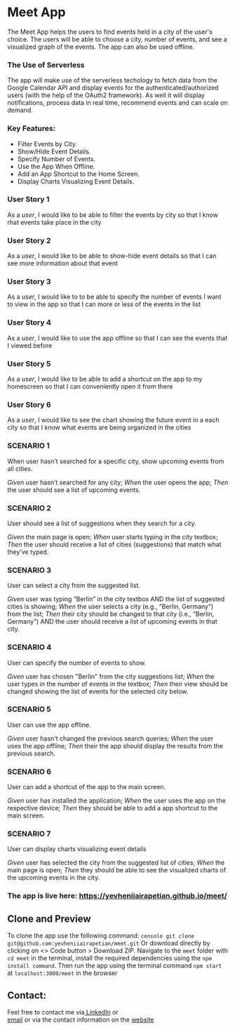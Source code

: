# Meet App
The Meet App helps the users to find events held in a city of the user's choice. The users will be able to choose a city, number of events, and see a visualized graph of the events. The app can also be used offline.
### The Use of Serverless
The app will make use of the serverless techology to fetch data from the Google Calendar API and display events for the authenticated/authorized users (with the help of the OAuth2 framework). As well it will display notifications, process data in real time, recommend events and can scale on demand. 
### Key Features:
- Filter Events by City.
- Show/Hide Event Details.
- Specify Number of Events.
- Use the App When Offline.
- Add an App Shortcut to the Home Screen.
- Display Charts Visualizing Event Details.


### User Story 1
As a _user_, I would like to be able to filter the events by city so that I know rhat events take place in the city
### User Story 2
As a _user_, I would like to be able to show-hide event details so that I can see more information about that event
### User Story 3
As a _user_, I would like to to be able to specify the number of events I want to view in the app so that I can more or less of the events in the list
### User Story 4
As a _user_, I would like to use the app offline so that I can see the events that I viewed before
### User Story 5
As a _user_, I would like to be able to add a shortcut on the app to my homescreen so that I can conveniently open it from there
### User Story 6
As a _user_, I would like to see the chart showing the future event in a each city so that I know what events are being organized in the cities

### SCENARIO 1
When user hasn’t searched for a specific city, show upcoming events from all cities.

_Given_ user hasn’t searched for any city;
_When_ the user opens the app;
_Then_ the user should see a list of upcoming events.

### SCENARIO 2
User should see a list of suggestions when they search for a city.

_Given_ the main page is open;
_When_ user starts typing in the city textbox;
_Then_ the user should receive a list of cities (suggestions) that match what they’ve typed.

### SCENARIO 3
User can select a city from the suggested list.

_Given_ user was typing “Berlin” in the city textbox AND the list of suggested cities is showing;
_When_ the user selects a city (e.g., “Berlin, Germany”) from the list;
_Then_ their city should be changed to that city (i.e., “Berlin, Germany”) AND the user should receive a list of upcoming events in that city.

### SCENARIO 4
User can specify the number of events to show.

_Given_ user has chosen "Berlin" from the city suggestions list;
_When_ the user types in the number of events in the textbox;
_Then_ their view should be changed showing the list of events for the selected city below.

### SCENARIO 5
User can use the app offline.

_Given_ user hasn't changed the previous search queries;
_When_ the user uses the app offline;
_Then_ their the app should display the results from the previous search.

### SCENARIO 6
User can add a shortcut of the app to the main screen.

_Given_ user has installed the application;
_When_ the user uses the app on the respective device;
_Then_ they should be able to add a app shortcut to the main screen.

### SCENARIO 7
User can display charts visualizing event details

_Given_ user has selected the city from the suggested list of cities;
_When_ the main page is open;
_Then_ they should be able to see the visualized charts of the upcoming events in the city.

### The app is live here: https://yevheniiairapetian.github.io/meet/

## Clone and Preview
To clone the app use the following command: `console git clone git@github.com:yevheniiairapetian/meet.git` Or download directly by clicking on <> Code button > Download ZIP. Navigate to the ```meet``` folder with ```cd meet``` in the terminal, install the required dependencies using the `npm install command`. Then run the app using the terminal command ```npm start``` at ```localhost:3000/meet``` in the browser 

## Contact:
Feel free to contact me via[ LinkedIn](https://www.linkedin.com/in/yevhenii-airapetian/) or  
[email](mailto:sonkozhenia11@gmail.com) or 
via the contact information on the [website](https://yevheniiairapetian.github.io/portfolio-website/contact.html) 
